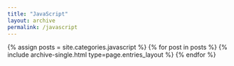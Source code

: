 ```yaml
---
title: "JavaScript"
layout: archive
permalink: /javascript
---
```



{% assign posts = site.categories.javascript %}
{% for post in posts %} {% include archive-single.html type=page.entries_layout %} {% endfor %}